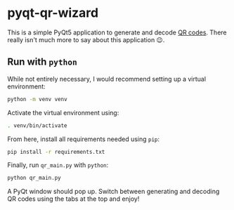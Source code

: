# pyqt-qr-wizard
This is a simple PyQt5 application to generate and decode [QR codes](https://en.wikipedia.org/wiki/QR_code). There really
isn't much more to say about this application 😉.

## Run with ``python``
While not entirely necessary, I would recommend setting up a virtual environment:

```bash
python -m venv venv
```

Activate the virtual environment using:

```bash
. venv/bin/activate
```

From here, install all requirements needed using ``pip``:

```bash
pip install -r requirements.txt
```

Finally, run ``qr_main.py`` with ``python``:

```bash
python qr_main.py
```

A PyQt window should pop up. Switch between generating and decoding QR codes using the tabs at the top and enjoy!
